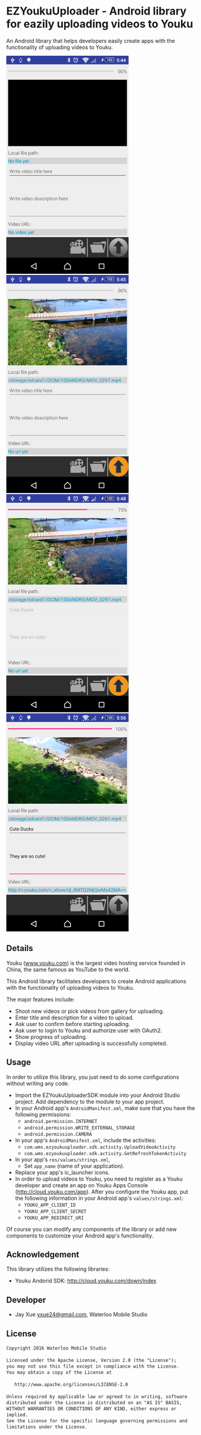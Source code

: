 # EZYoukuUploader - Android library for eazily uploading videos to Youku

An Android library that helps developers easily create apps with the functionality of uploading videos to Youku.

![Demo Screenshot 1](https://github.com/jayxue/EZYoukuUploader/blob/master/EZYoukuUploaderSDK/src/main/res/raw/screenshot_1.png)
![Demo Screenshot 2](https://github.com/jayxue/EZYoukuUploader/blob/master/EZYoukuUploaderSDK/src/main/res/raw/screenshot_2.png)
![Demo Screenshot 3](https://github.com/jayxue/EZYoukuUploader/blob/master/EZYoukuUploaderSDK/src/main/res/raw/screenshot_3.png)
![Demo Screenshot 3](https://github.com/jayxue/EZYoukuUploader/blob/master/EZYoukuUploaderSDK/src/main/res/raw/screenshot_4.png)

Details
-------
Youku (www.youku.com) is the largest video hosting service founded in China, the same famous as YouTube to the world.

This Android library facilitates developers to create Android applications with the functionality of uploading videos to Youku.

The major features include:
* Shoot new videos or pick videos from gallery for uploading.
* Enter title and description for a video to upload.
* Ask user to confirm before starting uploading.
* Ask user to login to Youku and authorize user with OAuth2.
* Show progress of uploading.
* Display video URL after uploading is successfully completed.

Usage
-----

In order to utilize this library, you just need to do some configurations without writing any code.

* Import the EZYoukuUploaderSDK module into your Android Studio project. Add dependency to the module to your app project.
* In your Android app's ```AndroidManifest.xml```, make sure that you have the following permissions:
  * ```android.permission.INTERNET```
  * ```android.permission.WRITE_EXTERNAL_STORAGE```
  * ```android.permission.CAMERA```
* In your app's ```AndroidManifest.xml```, include the activities:
  * ```com.wms.ezyoukuuploader.sdk.activity.UploadVideoActivity```
  * ```com.wms.ezyoukuuploader.sdk.activity.GetRefreshTokenActivity```
* In your app's ```res/values/strings.xml```,
  * Set ```app_name``` (name of your application).
* Replace your app's ic_launcher icons.
* In order to upload videos to Youku, you need to register as a Youku developer and create an app on Youku Apps Console (http://cloud.youku.com/app). After you configure the Youku app, put the following information in your Android app's ```values/strings.xml```:
  * ```YOUKU_APP_CLIENT_ID```
  * ```YOUKU_APP_CLIENT_SECRET```
  * ```YOUKU_APP_REDIRECT_URI```
 
Of course you can modify any components of the library or add new components to customize your Android app's functionality.

Acknowledgement
---------------

This library utilizes the following libraries:
* Youku Andorid SDK: http://cloud.youku.com/down/index

Developer
---------
* Jay Xue <yxue24@gmail.com>, Waterloo Mobile Studio

License
-------

    Copyright 2016 Waterloo Mobile Studio

    Licensed under the Apache License, Version 2.0 (the "License");
    you may not use this file except in compliance with the License.
    You may obtain a copy of the License at

       http://www.apache.org/licenses/LICENSE-2.0

    Unless required by applicable law or agreed to in writing, software
    distributed under the License is distributed on an "AS IS" BASIS,
    WITHOUT WARRANTIES OR CONDITIONS OF ANY KIND, either express or implied.
    See the License for the specific language governing permissions and
    limitations under the License.
